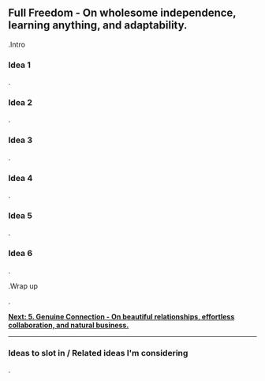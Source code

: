## Full Freedom - On wholesome independence, learning anything, and adaptability.

.Intro

### Idea 1

.

### Idea 2

.

### Idea 3

.

### Idea 4

.

### Idea 5

.

### Idea 6

.

.Wrap up

.

[**Next: 5. Genuine Connection - On beautiful relationships, effortless collaboration, and natural business.**](https://skillofliving.com/5)


****

### Ideas to slot in / Related ideas I'm considering

.




